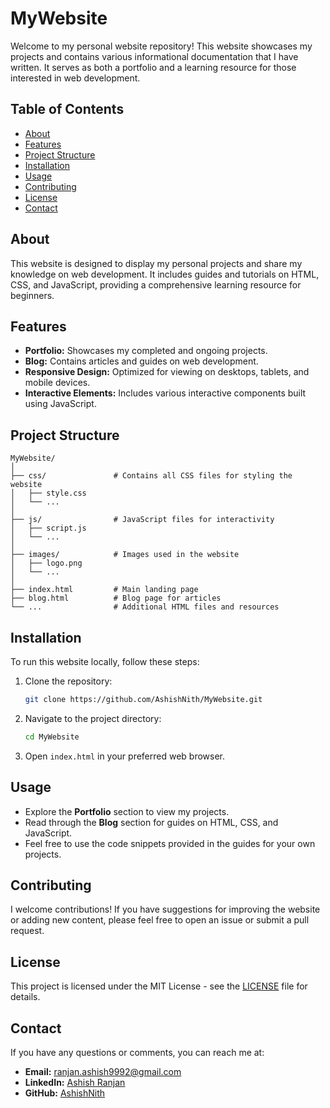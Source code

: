 
# MyWebsite

Welcome to my personal website repository! This website showcases my projects and contains various informational documentation that I have written. It serves as both a portfolio and a learning resource for those interested in web development.

## Table of Contents
- [About](#about)
- [Features](#features)
- [Project Structure](#project-structure)
- [Installation](#installation)
- [Usage](#usage)
- [Contributing](#contributing)
- [License](#license)
- [Contact](#contact)

## About
This website is designed to display my personal projects and share my knowledge on web development. It includes guides and tutorials on HTML, CSS, and JavaScript, providing a comprehensive learning resource for beginners.

## Features
- **Portfolio:** Showcases my completed and ongoing projects.
- **Blog:** Contains articles and guides on web development.
- **Responsive Design:** Optimized for viewing on desktops, tablets, and mobile devices.
- **Interactive Elements:** Includes various interactive components built using JavaScript.

## Project Structure
```
MyWebsite/
│
├── css/               # Contains all CSS files for styling the website
│   ├── style.css
│   └── ...
│
├── js/                # JavaScript files for interactivity
│   ├── script.js
│   └── ...
│
├── images/            # Images used in the website
│   ├── logo.png
│   └── ...
│
├── index.html         # Main landing page
├── blog.html          # Blog page for articles
└── ...                # Additional HTML files and resources
```

## Installation
To run this website locally, follow these steps:

1. Clone the repository:
   ```bash
   git clone https://github.com/AshishNith/MyWebsite.git
   ```
2. Navigate to the project directory:
   ```bash
   cd MyWebsite
   ```
3. Open `index.html` in your preferred web browser.

## Usage
- Explore the **Portfolio** section to view my projects.
- Read through the **Blog** section for guides on HTML, CSS, and JavaScript.
- Feel free to use the code snippets provided in the guides for your own projects.

## Contributing
I welcome contributions! If you have suggestions for improving the website or adding new content, please feel free to open an issue or submit a pull request.

## License
This project is licensed under the MIT License - see the [LICENSE](LICENSE) file for details.

## Contact
If you have any questions or comments, you can reach me at:

- **Email:** [ranjan.ashish9992@gmail.com](mailto:ranjan.ashish9992@gmail.com)
- **LinkedIn:** [Ashish Ranjan]([https://www.linkedin.com/in/your-profile/](https://www.linkedin.com/in/fictech/))
- **GitHub:** [AshishNith](https://github.com/AshishNith)
